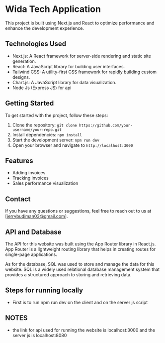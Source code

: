 # Wida Tech Application

This project is built using Next.js and React to optimize performance and enhance the development experience.

## Technologies Used

- Next.js: A React framework for server-side rendering and static site generation.
- React: A JavaScript library for building user interfaces.
- Tailwind CSS: A utility-first CSS framework for rapidly building custom designs.
- Chart.js: A JavaScript library for data visualization.
- Node Js (Express JS) for api

## Getting Started

To get started with the project, follow these steps:

1. Clone the repository: `git clone https://github.com/your-username/your-repo.git`
2. Install dependencies: `npm install`
3. Start the development server: `npm run dev`
4. Open your browser and navigate to `http://localhost:3000`

## Features

- Adding invoices
- Tracking invoices
- Sales performance visualization

## Contact

If you have any questions or suggestions, feel free to reach out to us at [jerrybudiman03@gmail.com].

## API and Database

The API for this website was built using the App Router library in React.js. App Router is a lightweight routing library that helps in creating routes for single-page applications.

As for the database, SQL was used to store and manage the data for this website. SQL is a widely used relational database management system that provides a structured approach to storing and retrieving data.

## Steps for running locally

- First is to run npm run dev on the client and on the server js script

## NOTES

- the link for api used for running the website is localhost:3000 and the server js is localhost:8080
